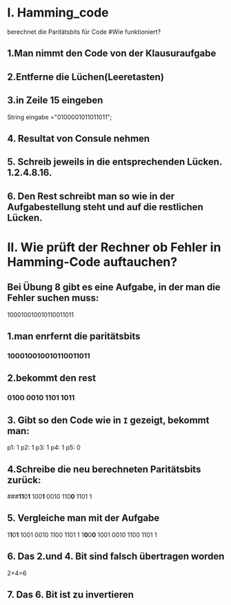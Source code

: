 # I. Hamming_code
 berechnet die Paritätsbits für Code
#Wie funktioniert?
## 1.Man nimmt den Code von der Klausuraufgabe
## 2.Entferne die Lüchen(Leeretasten)
## 3.in Zeile 15 eingeben
String eingabe ="0100001011011011";
## 4. Resultat von Consule nehmen
## 5. Schreib jeweils in die entsprechenden Lücken. 1.2.4.8.16.
## 6. Den Rest schreibt man so wie in der Aufgabestellung steht und auf die restlichen Lücken.

# II. Wie prüft der Rechner ob Fehler in Hamming-Code auftauchen?
## Bei Übung 8 gibt es eine Aufgabe, in der man die Fehler suchen muss:
100010010010110011011
## 1.man enrfernt die paritätsbits
### **10**0**0**100**1**0010110**0**11011
## 2.bekommt den rest
### 0100 0010 1101 1011
## 3. Gibt so den Code wie in ``I`` gezeigt, bekommt man:
p1: 1
p2: 1
p3: 1
p4: 1
p5: 0
## 4.Schreibe die neu berechneten Paritätsbits zurück:
###**11**0**1** 100**1** 0010 110**0** 1101 1
## 5. Vergleiche man mit der Aufgabe
1**1**0**1** 1001 0010 1100 1101 1
1**0**0**0** 1001 0010 1100 1101 1
## 6. Das 2.und 4. Bit sind falsch übertragen worden
2+4=6
## 7. Das 6. Bit ist zu invertieren
